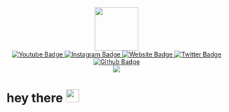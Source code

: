 <div id="header" align="center">
  <img src="https://imgur.com/4D4Cl21.png" width="100"/>
</div>

<div id="badges" align = "center">
  <a href="https://youtube.com/c/Vali_2o">
    <img src="https://img.shields.io/badge/YouTube-red?style=for-the-badge&logo=youtube&logoColor=white" alt="Youtube Badge"/>
  </a>
  <a href="https://instagram.com/vali_2o">
    <img src="https://img.shields.io/badge/Instagram-red?style=for-the-badge&logo=instagram&logoColor=white" alt="Instagram Badge"/>
  </a>
  <a href="http://vali.eu.org">
    <img src="https://img.shields.io/website?down_color=red&down_message=off&style=for-the-badge&up_color=blue&up_message=on&url=http%3A%2F%2Fvali.eu.org" alt="Website Badge"/>
  </a>
  </a>
  <a href="https://twitter.com/vali_2o">
    <img src="https://img.shields.io/badge/twitter-blue?style=for-the-badge&logo=twitter&logoColor=white" alt="Twitter Badge"/>
  </a>
  <a href="https://github.com/vali2o">
    <img src="https://img.shields.io/badge/Github-grey?style=for-the-badge&logo=github&logoColor=black" alt="Github Badge"/>
  </a>
</div>

<div id ="views" align="center">
<img src="https://komarev.com/ghpvc/?username=vali2o&style=flat-square&color=blue"/>  
</div>

<h1>
  hey there
  <img src="https://media.giphy.com/media/hvRJCLFzcasrR4ia7z/giphy.gif" width="30px"/>
</h1>

<!---
Vali2o/Vali2o is a ✨ special ✨ repository because its `README.md` (this file) appears on your GitHub profile.
You can click the Preview link to take a look at your changes.
--->
